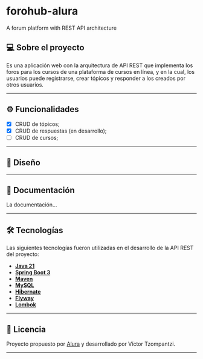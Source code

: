 # forohub-alura
A forum platform with REST API architecture

## 💻 Sobre el proyecto

Es una aplicación web con la arquitectura de API REST que implementa los foros para los cursos de una plataforma de cursos en línea, y en la cual, los usuarios puede registrarse, crear tópicos y responder a los creados por otros usuarios.

---

## ⚙️ Funcionalidades

- [x] CRUD de tópicos;
- [x] CRUD de respuestas (en desarrollo);
- [ ] CRUD de cursos;

---

## 🎨 Diseño

---

## 📄 Documentación

La documentación...

---

## 🛠 Tecnologías

Las siguientes tecnologías fueron utilizadas en el desarrollo de la API REST del proyecto:

- **[Java 21](https://www.oracle.com/java)**
- **[Spring Boot 3](https://spring.io/projects/spring-boot)**
- **[Maven](https://maven.apache.org)**
- **[MySQL](https://www.mysql.com)**
- **[Hibernate](https://hibernate.org)**
- **[Flyway](https://flywaydb.org)**
- **[Lombok](https://projectlombok.org)**

---

## 📝 Licencia

Proyecto propuesto por [Alura](https://www.aluracursos.com/) y desarrollado por Víctor Tzompantzi.

---